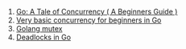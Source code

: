 1. [Go: A Tale of Concurrency ( A Beginners Guide )](https://medium.com/swlh/go-a-tale-of-concurrency-a-beginners-guide-b8976b26feb)
2. [Very basic concurrency for beginners in Go](https://medium.com/@matryer/very-basic-concurrency-for-beginners-in-go-663e63c6ba07)
3. [Golang mutex](https://www.educative.io/answers/golang-lock-mutex)
4. [Deadlocks in Go](https://www.craig-wood.com/nick/articles/deadlocks-in-go/)